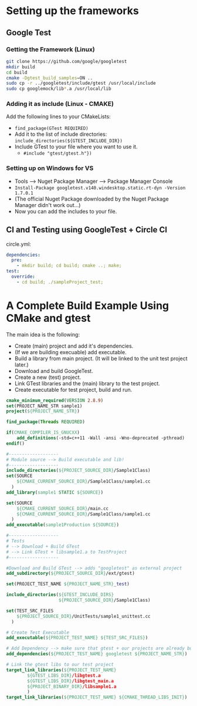 # Setting up the frameworks

## Google Test
### Getting the Framework (Linux)
```bash
git clone https://github.com/google/googletest
mkdir build
cd build
cmake -Dgtest_build_samples=ON ..
sudo cp -r ../googletest/include/gtest /usr/local/include
sudo cp googlemock/lib*.a /usr/local/lib
```
### Adding it as include (Linux - CMAKE)
Add the following lines to your CMakeLists:
- ```find_package(GTest REQUIRED)```
- Add it to the list of include directories: ```include_directories(${GTEST_INCLUDE_DIR})```
- Include GTest to your file where you want to use it.
  - ```#include "gtest/gtest.h"})```

### Setting up on Windows for VS
- Tools --> Nuget Package Manager --> Package Manager Console
- ```Install-Package googletest.v140.windesktop.static.rt-dyn -Version 1.7.0.1```
- (The official Nuget Package downloaded by the Nuget Package Manager didn't work out...)
- Now you can add the includes to your file.

## CI and Testing using GoogleTest + Circle CI
circle.yml:
```yml
dependencies:
  pre:
    - mkdir build; cd build; cmake ..; make;
test:
  override:
    - cd build; ./sampleProject_test;
```
# A Complete Build Example Using CMake and gtest
The main idea is the following:
- Create (main) project and add it's dependencies.
- (If we are building execuable) add executable.
- Build a library from main project. (It will be linked to the unit test project later.)
- Download and build GoogleTest.
- Create a new (test) project.
- Link GTest libraries and the (main) library to the test project.
- Create executable for test project, build and run.

```cmake
cmake_minimum_required(VERSION 2.8.9)
set(PROJECT_NAME_STR sample1)
project(${PROJECT_NAME_STR})

find_package(Threads REQUIRED)

if(CMAKE_COMPILER_IS_GNUCXX)
    add_definitions(-std=c++11 -Wall -ansi -Wno-deprecated -pthread)
endif()

#-------------------
# Module source --> Build executable and lib!
#-------------------
include_directories(${PROJECT_SOURCE_DIR}/Sample1Class)
set(SOURCE
    ${CMAKE_CURRENT_SOURCE_DIR}/Sample1Class/sample1.cc
  )
add_library(sample1 STATIC ${SOURCE})

set(SOURCE
    ${CMAKE_CURRENT_SOURCE_DIR}/main.cc
    ${CMAKE_CURRENT_SOURCE_DIR}/Sample1Class/sample1.cc
  )
add_executable(sample1Production ${SOURCE})

#-------------------
# Tests
# --> Download + Build GTest
# --> Link GTest + libsample1.a to TestProject
#-------------------

#Download and Build GTest --> adds "googletest" as external project
add_subdirectory(${PROJECT_SOURCE_DIR}/ext/gtest)

set(PROJECT_TEST_NAME ${PROJECT_NAME_STR}_test)

include_directories(${GTEST_INCLUDE_DIRS}
                    ${PROJECT_SOURCE_DIR}/Sample1Class)

set(TEST_SRC_FILES
    ${PROJECT_SOURCE_DIR}/UnitTests/sample1_unittest.cc
  )

# Create Test Executable
add_executable(${PROJECT_TEST_NAME} ${TEST_SRC_FILES})

# Add Dependency --> make sure that gtest + our projects are already built
add_dependencies(${PROJECT_TEST_NAME} googletest ${PROJECT_NAME_STR})

# Link the gtest libs to our test project
target_link_libraries(${PROJECT_TEST_NAME}
        ${GTEST_LIBS_DIR}/libgtest.a
        ${GTEST_LIBS_DIR}/libgtest_main.a
        ${PROJECT_BINARY_DIR}/libsample1.a
        )
target_link_libraries(${PROJECT_TEST_NAME} ${CMAKE_THREAD_LIBS_INIT})
```
